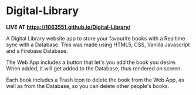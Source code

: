 # Digital-Library

__LIVE AT https://1063551.github.io/Digital-Library/__

A Digital Library website app to store your favourite books with a Realtime sync with a Database.
This was made using HTML5, CSS, Vanilla Javascript and a Firebase Database.

The Web App includes a button that let's you add the book you desire. When added, it will get added to the Database, thus rendered on screen.

Each book includes a Trash Icon to delete the book from the Web App, as well as from the Database, so you can delete other people's books.
